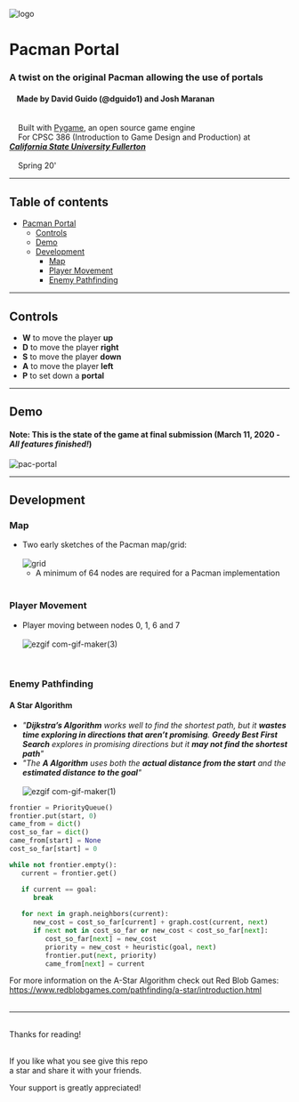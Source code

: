 
![logo](https://user-images.githubusercontent.com/47490318/134833056-d6ec6eac-8ae2-4772-b731-7140d8325937.png)
# Pacman Portal
  
### A twist on the original Pacman allowing the use of portals

#### &nbsp;&nbsp;&nbsp;&nbsp;Made by David Guido (@dguido1) and Josh Maranan 
<br/>&nbsp;&nbsp;&nbsp;&nbsp;Built with [Pygame](https://www.pygame.org/news), an open source game engine
<br> &nbsp;&nbsp;&nbsp;&nbsp;For CPSC 386 (Introduction to Game Design and Production) at [***California State University Fullerton***](http://www.fullerton.edu/)<br><br>&nbsp;&nbsp;&nbsp;&nbsp;Spring 20'

***

## Table of contents
- [Pacman Portal](#pacman-portal)
  - [Controls](#controls)
  - [Demo](#demo)
  - [Development](#development)
    - [Map](#map)
    - [Player Movement](#player-movement)
    - [Enemy Pathfinding](#enemy-pathfinding)

***

## Controls 
- **W** to move the player **up**
- **D** to move the player **right**
- **S** to move the player **down**
- **A** to move the player **left**
- **P** to set down a **portal**

***

## Demo

#### Note: This is the state of the game at final submission (March 11, 2020 - ***All features finished!***)

![pac-portal](https://user-images.githubusercontent.com/47490318/134831676-c563ef8b-3c11-473d-a37e-aca184fadb42.gif)
<br>

***

## Development

### Map
- Two early sketches of the Pacman map/grid: <br><br>
![grid](https://user-images.githubusercontent.com/47490318/135906393-6550f25c-f04b-494d-b56e-d3592181a60b.png)
  - A minimum of 64 nodes are required for a Pacman implementation <br><br>

### Player Movement
- Player moving between nodes 0, 1, 6 and 7 <br><br>
![ezgif com-gif-maker(3)](https://user-images.githubusercontent.com/47490318/135908367-ad0e3bdc-87f3-44e1-9155-c7854bc42cce.gif)

<br>

### Enemy Pathfinding

#### A Star Algorithm

- *"**Dijkstra’s Algorithm** works well to find the shortest path, but it **wastes time exploring in directions that aren’t promising**. **Greedy Best First Search** explores in promising directions but it **may not find the shortest path**"*
- *"The **A Algorithm** uses both the **actual distance from the start** and the **estimated distance to the goal**"* <br><br>
  ![ezgif com-gif-maker(1)](https://user-images.githubusercontent.com/47490318/135904741-a4ecfdc6-30ff-4436-8410-332e43de57ec.gif) <br>

```python
frontier = PriorityQueue()
frontier.put(start, 0)
came_from = dict()
cost_so_far = dict()
came_from[start] = None
cost_so_far[start] = 0

while not frontier.empty():
   current = frontier.get()

   if current == goal:
      break
   
   for next in graph.neighbors(current):
      new_cost = cost_so_far[current] + graph.cost(current, next)
      if next not in cost_so_far or new_cost < cost_so_far[next]:
         cost_so_far[next] = new_cost
         priority = new_cost + heuristic(goal, next)
         frontier.put(next, priority)
         came_from[next] = current
```

For more information on the A-Star Algorithm check out Red Blob Games: <br> https://www.redblobgames.com/pathfinding/a-star/introduction.html <br><br>

***

<br/>
Thanks for reading!<br/><br/>
 
If you like what you see give this repo  
a star and share it with your friends.

Your support is greatly appreciated!<br/><br/>

<br/><br/>
